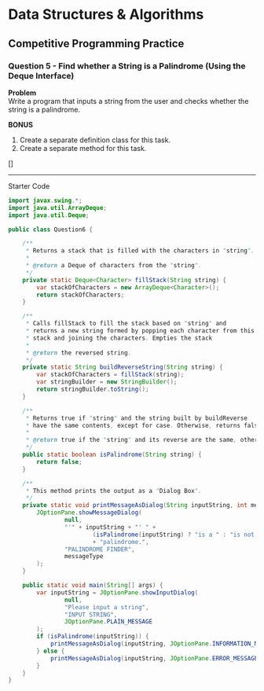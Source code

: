 # Data Structures & Algorithms

## Competitive Programming Practice

### Question 5 - Find whether a String is a Palindrome (Using the Deque Interface)

**Problem**  
Write a program that inputs a string from the user and checks whether the string is a palindrome.

**BONUS**

1. Create a separate definition class for this task.
2. Create a separate method for this task.

[]

---

Starter Code

```java
import javax.swing.*;
import java.util.ArrayDeque;
import java.util.Deque;

public class Question6 {

    /**
     * Returns a stack that is filled with the characters in "string".
     *
     * @return a Deque of characters from the "string".
     */
    private static Deque<Character> fillStack(String string) {
        var stackOfCharacters = new ArrayDeque<Character>();
        return stackOfCharacters;
    }

    /**
     * Calls fillStack to fill the stack based on "string" and
     * returns a new string formed by popping each character from this
     * stack and joining the characters. Empties the stack
     *
     * @return the reversed string.
     */
    private static String buildReverseString(String string) {
        var stackOfCharacters = fillStack(string);
        var stringBuilder = new StringBuilder();
        return stringBuilder.toString();
    }

    /**
     * Returns true if "string" and the string built by buildReverse
     * have the same contents, except for case. Otherwise, returns false
     *
     * @return true if the "string" and its reverse are the same, otherwise, false.
     */
    public static boolean isPalindrome(String string) {
        return false;
    }

    /**
     * This method prints the output as a "Dialog Box".
     */
    private static void printMessageAsDialog(String inputString, int messageType) {
        JOptionPane.showMessageDialog(
                null,
                "'" + inputString + "' " +
                        (isPalindrome(inputString) ? "is a " : "is not a ")
                        + "palindrome.",
                "PALINDROME FINDER",
                messageType
        );
    }

    public static void main(String[] args) {
        var inputString = JOptionPane.showInputDialog(
                null,
                "Please input a string",
                "INPUT STRING",
                JOptionPane.PLAIN_MESSAGE
        );
        if (isPalindrome(inputString)) {
            printMessageAsDialog(inputString, JOptionPane.INFORMATION_MESSAGE);
        } else {
            printMessageAsDialog(inputString, JOptionPane.ERROR_MESSAGE);
        }
    }
}
```